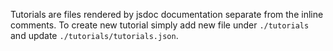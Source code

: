 Tutorials are files rendered by jsdoc documentation separate from the inline comments. To create new tutorial simply add new file under `./tutorials` and update `./tutorials/tutorials.json`.